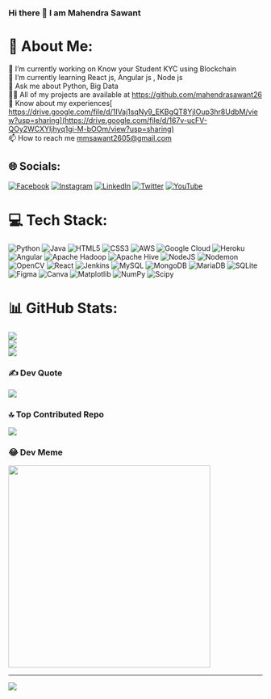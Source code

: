 ### Hi there 👋 I am Mahendra Sawant
# 💫 About Me:
🔭 I’m currently working on Know your Student KYC using Blockchain<br>🌱 I’m currently learning React js, Angular js , Node js<br>💬 Ask me about Python, Big Data<br>👨‍💻 All of my projects are available at https://github.com/mahendrasawant26<br>📄 Know about my experiences[ https://drive.google.com/file/d/1IVaj1sqNy9_EKBgQT8YjIOup3hr8UdbM/view?usp=sharing](https://drive.google.com/file/d/167v-ucFV-QOy2WCXYIjhyq1gi-M-bOOm/view?usp=sharing)<br>📫 How to reach me mmsawant2605@gmail.com


## 🌐 Socials:
[![Facebook](https://img.shields.io/badge/Facebook-%231877F2.svg?logo=Facebook&logoColor=white)](https://facebook.com/mahendrasawant26) [![Instagram](https://img.shields.io/badge/Instagram-%23E4405F.svg?logo=Instagram&logoColor=white)](https://instagram.com/mahendrasawant26) [![LinkedIn](https://img.shields.io/badge/LinkedIn-%230077B5.svg?logo=linkedin&logoColor=white)](https://linkedin.com/in/mahendrasawant26) [![Twitter](https://img.shields.io/badge/Twitter-%231DA1F2.svg?logo=Twitter&logoColor=white)](https://twitter.com/MS2605) [![YouTube](https://img.shields.io/badge/YouTube-%23FF0000.svg?logo=YouTube&logoColor=white)](https://youtube.com/@mahendrasawant26) 

# 💻 Tech Stack:
![Python](https://img.shields.io/badge/python-3670A0?style=for-the-badge&logo=python&logoColor=ffdd54) ![Java](https://img.shields.io/badge/java-%23ED8B00.svg?style=for-the-badge&logo=openjdk&logoColor=white) ![HTML5](https://img.shields.io/badge/html5-%23E34F26.svg?style=for-the-badge&logo=html5&logoColor=white) ![CSS3](https://img.shields.io/badge/css3-%231572B6.svg?style=for-the-badge&logo=css3&logoColor=white) ![AWS](https://img.shields.io/badge/AWS-%23FF9900.svg?style=for-the-badge&logo=amazon-aws&logoColor=white) ![Google Cloud](https://img.shields.io/badge/GoogleCloud-%234285F4.svg?style=for-the-badge&logo=google-cloud&logoColor=white) ![Heroku](https://img.shields.io/badge/heroku-%23430098.svg?style=for-the-badge&logo=heroku&logoColor=white) ![Angular](https://img.shields.io/badge/angular-%23DD0031.svg?style=for-the-badge&logo=angular&logoColor=white) ![Apache Hadoop](https://img.shields.io/badge/Apache%20Hadoop-66CCFF?style=for-the-badge&logo=apachehadoop&logoColor=black) ![Apache Hive](https://img.shields.io/badge/Apache%20Hive-FDEE21?style=for-the-badge&logo=apachehive&logoColor=black) ![NodeJS](https://img.shields.io/badge/node.js-6DA55F?style=for-the-badge&logo=node.js&logoColor=white) ![Nodemon](https://img.shields.io/badge/NODEMON-%23323330.svg?style=for-the-badge&logo=nodemon&logoColor=%BBDEAD) ![OpenCV](https://img.shields.io/badge/opencv-%23white.svg?style=for-the-badge&logo=opencv&logoColor=white) ![React](https://img.shields.io/badge/react-%2320232a.svg?style=for-the-badge&logo=react&logoColor=%2361DAFB) ![Jenkins](https://img.shields.io/badge/jenkins-%232C5263.svg?style=for-the-badge&logo=jenkins&logoColor=white) ![MySQL](https://img.shields.io/badge/mysql-%2300000f.svg?style=for-the-badge&logo=mysql&logoColor=white) ![MongoDB](https://img.shields.io/badge/MongoDB-%234ea94b.svg?style=for-the-badge&logo=mongodb&logoColor=white) ![MariaDB](https://img.shields.io/badge/MariaDB-003545?style=for-the-badge&logo=mariadb&logoColor=white) ![SQLite](https://img.shields.io/badge/sqlite-%2307405e.svg?style=for-the-badge&logo=sqlite&logoColor=white) ![Figma](https://img.shields.io/badge/figma-%23F24E1E.svg?style=for-the-badge&logo=figma&logoColor=white) ![Canva](https://img.shields.io/badge/Canva-%2300C4CC.svg?style=for-the-badge&logo=Canva&logoColor=white) ![Matplotlib](https://img.shields.io/badge/Matplotlib-%23ffffff.svg?style=for-the-badge&logo=Matplotlib&logoColor=black) ![NumPy](https://img.shields.io/badge/numpy-%23013243.svg?style=for-the-badge&logo=numpy&logoColor=white) ![Scipy](https://img.shields.io/badge/SciPy-%230C55A5.svg?style=for-the-badge&logo=scipy&logoColor=%white)
# 📊 GitHub Stats:
![](https://github-readme-stats.vercel.app/api?username=mahendrasawant26&theme=dark&hide_border=false&include_all_commits=false&count_private=true)<br/>
![](https://github-readme-streak-stats.herokuapp.com/?user=mahendrasawant26&theme=dark&hide_border=false)<br/>
![](https://github-readme-stats.vercel.app/api/top-langs/?username=mahendrasawant26&theme=dark&hide_border=false&include_all_commits=false&count_private=true&layout=compact)

### ✍️ Dev Quote
![](https://quotes-github-readme.vercel.app/api?type=vetical&theme=radical)

### 🔝 Top Contributed Repo
![](https://github-contributor-stats.vercel.app/api?username=mahendrasawant26&limit=5&theme=dark&combine_all_yearly_contributions=true)

### 😂 Dev Meme
<img src='https://randommeme-five.vercel.app/' style="height: 400px;"/>

---
[![](https://visitcount.itsvg.in/api?id=mahendrasawant26&icon=0&color=0)](https://visitcount.itsvg.in)

<!-- Proudly created with GPRM ( https://gprm.itsvg.in ) -->

